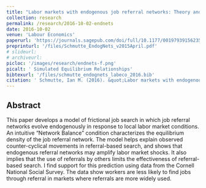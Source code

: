 ```yaml
---
title: "Labor markets with endogenous job referral networks: Theory and empirical evidence"
collection: research
permalink: /research/2016-10-02-endnets
date: 2016-10-02
venue: 'Labour Economics'
paperurl: 'https://journals.sagepub.com/doi/full/10.1177/0019793915623519'
preprinturl: '/files/Schmutte_EndogNets_v2015April.pdf'
# slideurl: 
# archiveurl: 
picloc: '/images/research/endnets-f.png'
picalt: ' Simulated Equilibrium Relationships'
bibtexurl: '/files/schmutte_endognets_labeco_2016.bib'
citation: ' Schmutte, Ian M. (2016). &quot;Labor markets with endogenous job referral networks: Theory and empirical evidence.&quot; <i>Labour Economics</i>, vol. 42 pp. 30-42.'
---
```




## Abstract

This paper develops a model of frictional job search in which job referral networks evolve endogenously in response to local labor market conditions. An intuitive “Network Balance” condition characterizes the equilibrium density of the job referral network. The model helps explain observed counter-cyclical movements in referral-based search, and shows that endogenous referral networks may amplify labor market shocks. It also implies that the use of referrals by others limits the effectiveness of referral-based search. I find support for this prediction using data from the Cornell National Social Survey. The data show workers are less likely to find jobs through referral in markets where referrals are more widely used.
